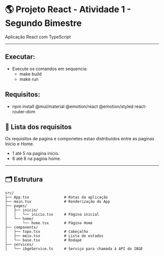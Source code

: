 # 🌎 Projeto React - Atividade 1 - Segundo Bimestre

Aplicação React com TypeScript

---

## Executar:
  - Execute os comandos em sequencia:
    - make build
    - make run

## Requisitos:
 - npm install @mui/material @emotion/react @emotion/styled react-router-dom


## 📌 Lista dos requisitos

Os requisitos de pagina e componetes estao distribuidos entre as paginas Inicio e Home.

- 1 até 5 na pagina inicio.
- 6 até 8 na pagina home.

---

## 🗂️ Estrutura

```text
src/
├── App.tsx                # Rotas da aplicação
├── main.tsx               # Renderização do App
├── pages/
│   ├── inicio/
│   │   └── inicio.tsx     # Página inicial
│   └── home/
│       └── home.tsx       # Página Home
├── components/
│   ├── topo.tsx           # Cabeçalho
│   ├── meio.tsx           # Lista de estados
│   └── base.tsx           # Rodapé
├── services/
│   └── ibgeService.ts     # Serviço para chamada à API do IBGE
